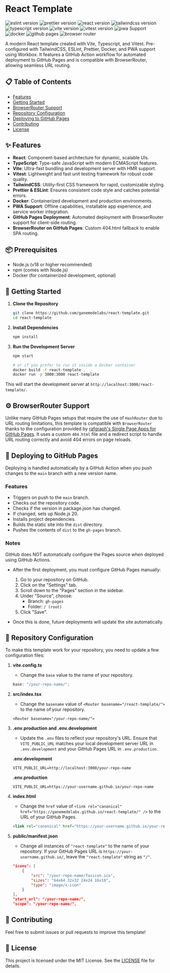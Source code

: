 # React Template

![eslint version](https://img.shields.io/badge/eslint-9.25.0-4B32C3?logo=eslint&logoColor=white)
![prettier version](https://img.shields.io/badge/prettier-3.5.3-F7B93E?logo=prettier&logoColor=white)
![react version](https://img.shields.io/badge/react-19.1.0-61DAFB?logo=react&logoColor=white)
![tailwindcss version](https://img.shields.io/badge/tailwindcss-4.0.0-06B6D4?logo=tailwindcss&logoColor=white)
![typescript version](https://img.shields.io/badge/typescript-5.7.2-3178C6?logo=typescript&logoColor=white)
![vite version](https://img.shields.io/badge/vite-6.2.0-646CFF?logo=vite&logoColor=white)
![vitest version](https://img.shields.io/badge/vitest-3.1.1-6E9F18?logo=vitest&logoColor=white)
![pwa Support](https://img.shields.io/badge/PWA-support-4FC08D?logo=pwa&logoColor=white)
![docker](https://img.shields.io/badge/Docker-available-2496ED?logo=docker&logoColor=white)
![github pages](https://img.shields.io/github/deployments/ganemedelabs/react-template/github-pages?label=GitHub%20Pages&color=brightgreen&logo=github&logoColor=white)
![browser router](https://img.shields.io/badge/Router-BrowserRouter-CA4245?logo=reactrouter&logoColor=white)

A modern React template created with Vite, Typescript, and Vitest. Pre-configured with TailwindCSS, ESLint, Prettier, Docker, and PWA support using Workbox. It features a GitHub Action workflow for automated deployment to GitHub Pages and is compatible with BrowserRouter, allowing seamless URL routing.

## 📋 Table of Contents

- [Features](#-features)
- [Getting Started](#-getting-started)
- [BrowserRouter Support](#-browserrouter-support)
- [Repository Configuration](#-repository-configuration)
- [Deploying to GitHub Pages](#-deploying-to-github-pages)
- [Contributing](#-contributing)
- [License](#-license)

## ✨ Features

- **React**: Component-based architecture for dynamic, scalable UIs.
- **TypeScript**: Type-safe JavaScript with modern ECMAScript features.
- **Vite**: Ultra-fast bundling and development server with HMR support.
- **Vitest**: Lightweight and fast unit testing framework for robust code quality.
- **TailwindCSS**: Utility-first CSS framework for rapid, customizable styling.
- **Prettier & ESLint**: Ensures consistent code style and catches potential errors.
- **Docker**: Containerized development and production environments.
- **PWA Support**: Offline capabilities, installable app experience, and service worker integration.
- **GitHub Pages Deployment**: Automated deployment with BrowserRouter support for client-side routing.
- **BrowserRouter on GitHub Pages**: Custom 404.html fallback to enable SPA routing.

## 📦 Prerequisites

- Node.js (v18 or higher recommended)
- npm (comes with Node.js)
- Docker (for containerized development, optional)

## 🚀 Getting Started

1.  **Clone the Repository**

    ```bash
    git clone https://github.com/ganemedelabs/react-template.git
    cd react-template
    ```

2.  **Install Dependencies**

    ```bash
    npm install
    ```

3.  **Run the Development Server**

    ```bash
    npm start

    # or if you prefer to run it inside a Docker container
    docker build -t react-template .
    docker run -p 3000:3000 react-template
    ```

This will start the development server at `http://localhost:3000/react-template/`.

## ⚙️ BrowserRouter Support

Unlike many GitHub Pages setups that require the use of `HashRouter` due to URL routing limitations, this template is compatible with `BrowserRouter` thanks to the configuration provided by [rafgraph's Single Page Apps for GitHub Pages](https://github.com/rafgraph/spa-github-pages). It uses a custom `404.html` file and a redirect script to handle URL routing correctly and avoid 404 errors on page reloads.

## 🚢 Deploying to GitHub Pages

Deploying is handled automatically by a GitHub Action when you push changes to the `main` branch with a new version name.

### Features

- Triggers on push to the `main` branch.
- Checks out the repository code.
- Checks if the version in package.json has changed.
- If changed, sets up Node.js 20.
- Installs project dependencies.
- Builds the static site into the `dist` directory.
- Pushes the contents of `dist` to the `gh-pages` branch.

### Notes

GitHub does NOT automatically configure the Pages source when deployed using GitHub Actions.

- After the first deployment, you must configure GitHub Pages manually:

    1. Go to your repository on GitHub.
    2. Click on the "Settings" tab.
    3. Scroll down to the "Pages" section in the sidebar.
    4. Under "Source", choose:
        - Branch: `gh-pages`
        - Folder: `/ (root)`
    5. Click "Save".

- Once this is done, future deployments will update the site automatically.

## 🔧 Repository Configuration

To make this template work for your repository, you need to update a few configuration files:

1. **vite.config.ts**

    - Change the `base` value to the name of your repository.

    ```typescript
    base: "/your-repo-name/";
    ```

2. **src/index.tsx**

    - Change the `basename` value of `<Router basename="/react-template/">` to the name of your repository.

    ```tsx
    <Router basename="/your-repo-name/">
    ```

3. **.env.production and .env.development**

    - Update the `.env` files to reflect your repository's URL. Ensure that `VITE_PUBLIC_URL` matches your local development server URL in `.env.development` and your GitHub Pages URL in `.env.production`.

    **.env.development**

    ```env
    VITE_PUBLIC_URL=http://localhost:3000/your-repo-name
    ```

    **.env.production**

    ```env
    VITE_PUBLIC_URL=https://your-username.github.io/your-repo-name
    ```

4. **index.html**

    - Change the `href` value of `<link rel="canonical" href="https://ganemedelabs.github.io/react-template/" />` to the URL of your GitHub Pages.

    ```html
    <link rel="canonical" href="https://your-username.github.io/your-repo-name/" />
    ```

5. **public/manifest.json**

    - Change all instances of `"react-template"` to the name of your repository. If your GitHub Pages URL is `https://your-username.github.io/`, leave the `"react-template"` string as `"/"`.

    ```json
    "icons": [
        {
            "src": "/your-repo-name/favicon.ico",
            "sizes": "64x64 32x32 24x24 16x16",
            "type": "image/x-icon"
        }
    ],
    "start_url": "/your-repo-name/",
    "scope": "/your-repo-name/",
    ```

## 🤝 Contributing

Feel free to submit issues or pull requests to improve this template!

## 📜 License

This project is licensed under the MIT License. See the [LICENSE](LICENSE) file for details.
